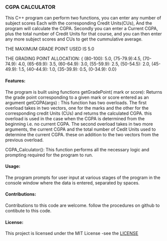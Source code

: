 ### CGPA CALCULATOR
This C++ program can perform two functions, you can enter any number of subject scores
Each with the corresponding Credit Units(CUs), And the program will calculate the CGPA.
Secondly you can enter a Current CGPA, plus the total number of Credit Units for that course,
and you can then enter any more subject scores and CUs to get the cummulative average.

THE MAXIMUM GRADE POINT USED IS 5.0

THE GRADING POINT ALLOCATION: { (80-100): 5.0, (75-79.9):4.5, (70-74.9): 4.0, (65-69.9): 3.5,
                                (60-64.9): 3.0, (55-59.9): 2.5, (50-54.5): 2.0,  (45-49.9): 1.5, 
                                (40-44.9): 1.0, (35-39.9): 0.5, (0-34.9): 0.0}


#### Features:   
The program is built using functions
getGradePoint( mark or score): Returns the grade point corresponding to a given mark or score entered as an argument
getCGPA(args) : This function has two overloads.
                The first overload takes in two vectors, one for the marks and the other 
                for the corresponding credit Units (CUs) and returns the calculated CGPA. this overload is used in the                             case when the CGPA is determined from the beginning i.e. no current CGPA.
                The second overload takes in two more arguments, the current CGPA and the total number of Cedit Units                              used to determine the current CGPA. these on addition to the two vectors from the previous overload.

CGPA_Calculator():  This function performs all the necessary logic and prompting required for the program
                    to run.


#### Usage:  
The program prompts for user input at various stages of the program in the console window where the data is 
entered, separated by spaces.


#### Contributions:  
Contributions to this code are welcome. follow the procedures on github to contibute to this code.

#### License: 
This project is licensed under the MIT License -see the [LICENSE](LICENSE)

